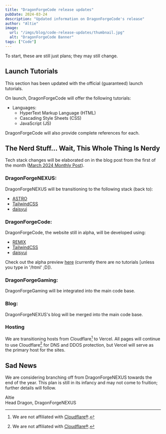 ```yaml
---
title: "DragonForgeCode release updates"
pubDate: 2024-03-24
description: "Updated information on DragonForgeCode's release"
author: "Altie"
image:
  url: "/imgs/blog/code-release-updates/thumbnail.jpg"
  alt: "DragonForgeCode Banner"
tags: ["Code"]
---
```


To start, these are still just plans; they may still change.

## Launch Tutorials
This section has been updated with the official (guaranteed) launch tutorials.

On launch, DragonForgeCode will offer the following tutorials:
* Languages:
  * HyperText Markup Language (HTML)
  * Cascading Style Sheets (CSS)
  * JavaScript (JS)

DragonForgeCode will also provide complete references for each.

## The Nerd Stuff... Wait, This Whole Thing Is Nerdy
Tech stack changes will be elaborated on in the blog post from the first of the month ([March 2024 Monthly Post](https://blog.dragonforgenexus.xyz/blog/march-2024-monthly-post/)).

### DragonForgeNEXUS:
DragonForgeNEXUS will be transitioning to the following stack (back to):
* [ASTRO](https://astro.build)
* [TailwindCSS](https://tailwindcss.com/)
* [daisyui](https://daisyui.com/)

### DragonForgeCode:
DragonForgeCode, the website still in alpha, will be developed using:
* [REMIX](https://remix.run)
* [TailwindCSS](https://tailwindcss.com/)
* [daisyui](https://daisyui.com/)

Check out the alpha preview [here](https://code.dragonforgenexus.xyz) (currently there are no tutorials [unless you type in '/html' ;D]).


### DragonForgeGaming:
DragonForgeGaming will be integrated into the main code base.

### Blog:
DragonForgeNEXUS's blog will be merged into the main code base.

### Hosting
We are transitioning hosts from Cloudflare[^1] to Vercel. All pages will continue to use Cloudflare[^1] for DNS and DDOS protection, but Vercel will serve as the primary host for the sites.

## Sad News
We are considering branching off from DragonForgeNEXUS towards the end of the year. This plan is still in its infancy and may not come to fruition; further details will follow.

Altie  
Head Dragon, DragonForgeNEXUS

[^1]: We are not affiliated with [Cloudflare®](https://www.cloudflare.com).